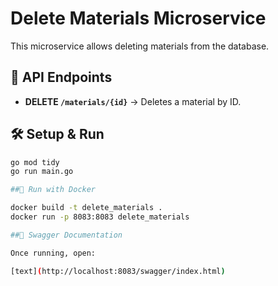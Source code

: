 # Delete Materials Microservice

This microservice allows deleting materials from the database.

## 🚀 API Endpoints

- **DELETE `/materials/{id}`** → Deletes a material by ID.

## 🛠 Setup & Run

```sh
go mod tidy
go run main.go

##🐳 Run with Docker

docker build -t delete_materials .
docker run -p 8083:8083 delete_materials

##📄 Swagger Documentation

Once running, open:

[text](http://localhost:8083/swagger/index.html)
